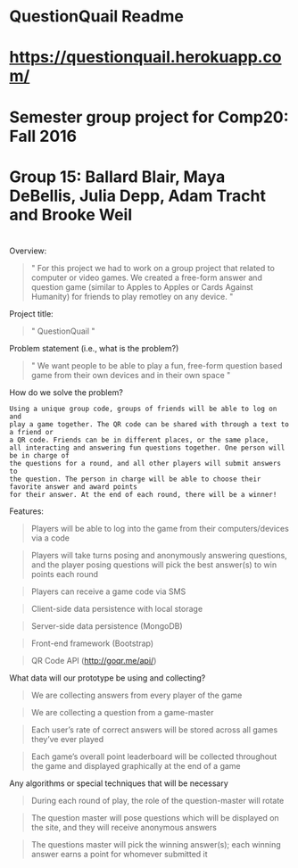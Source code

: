 
#   QuestionQuail Readme
#   
#   https://questionquail.herokuapp.com/
# 
#   Semester group project for Comp20: Fall 2016 
#   Group 15: Ballard Blair, Maya DeBellis, Julia Depp, Adam Tracht and Brooke Weil
#

Overview:

> " For this project we had to work on a group project that related to computer or video games. We
    created a free-form answer and question game (similar to Apples to Apples or Cards Against Humanity)
    for friends to play remotley on any device. "

Project title:
   
>  " QuestionQuail "

Problem statement (i.e., what is the problem?)
    
> "  We want people to be able to play a fun, free-form question based game from their own 
     devices and in their own space "

How do we solve the problem?

    Using a unique group code, groups of friends will be able to log on and 
    play a game together. The QR code can be shared with through a text to a friend or 
    a QR code. Friends can be in different places, or the same place,
    all interacting and answering fun questions together. One person will be in charge of 
    the questions for a round, and all other players will submit answers to 
    the question. The person in charge will be able to choose their favorite answer and award points 
    for their answer. At the end of each round, there will be a winner!

Features:

  > Players will be able to log into the game from their computers/devices via 
    a code
    
  > Players will take turns posing and anonymously answering questions, and the 
    player posing questions will pick the best answer(s) to win points each 
    round
    
  > Players can receive a game code via SMS 
  
  > Client-side data persistence with local storage 
  
  > Server-side data persistence (MongoDB) 
  
  > Front-end framework (Bootstrap) 
  
  > QR Code API (http://goqr.me/api/)

What data will our prototype be using and collecting?

 >  We are collecting answers from every player of the game 
 
 >  We are collecting a question from a game-master 
 
 >  Each user’s rate of correct answers will be stored across all games they’ve 
    ever played
    
 >  Each game’s overall point leaderboard will be collected throughout the game 
    and displayed graphically at the end of a game

Any algorithms or special techniques that will be necessary

  > During each round of play, the role of the question-master will rotate 
  
  > The question master will pose questions which will be displayed on the site,
    and they will receive anonymous answers
    
  > The questions master will pick the winning answer(s); each winning answer 
    earns a point for whomever submitted it



